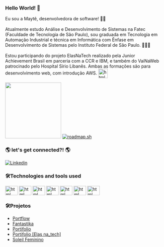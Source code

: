 ### Hello World! 👋

Eu sou a Maytê, desenvolvedora de software!  👩🏾<br><br>
Atualmente estudo Análise e Desenvolvimento de Sistemas na Fatec (Faculdade de Tecnologia de São Paulo), sou graduada em Tecnologia em Automação Industrial e técnica em Informática com Ênfase em Desenvolvimento de Sistemas pelo Instituto Federal de São Paulo. 🧑🏾‍🎓<br><br>
Estou participando do projeto ElasNaTech realizado pela Junior Achievement Brasil em parceria com a CCR e IBM, e também do VaiNaWeb patrocinado pelo Hospital Sírio Libanês. Ambas as formações são para desenvolvimento web, com introdução AWS.
<img align="center" alt="html" height="30" width="30" src="https://github.com/maytearaujo/maytearaujo/assets/87009799/5c179ff9-2e9c-4b3a-94a2-76341c547659">
<br>

<div>
  <img height="180em" src="https://github-readme-stats.vercel.app/api/top-langs/?username=maytearaujo&layout=compact">
  <a href="https://roadmap.sh"><img src="https://api.roadmap.sh/v1-badge/tall/64b9bdbd8a29ad56fa9ce265?variant=dark&roadmaps=frontend%2Cbackend%2Cdevops%2Cfull-stack" alt="roadmap.sh"/></a>
</div>

### 🌎 let's get connected?! 🌎

[![Linkedin](https://img.shields.io/badge/LinkedIn-0077B5?style=for-the-badge&logo=linkedin&logoColor=white)](https://www.linkedin.com/in/maytearaujo/)

### 🛠️Technologies and tools used
<div>
  <img align="center" alt="html" height="30" width="40" src="https://cdn.jsdelivr.net/gh/devicons/devicon/icons/html5/html5-plain-wordmark.svg" />
  <img align="center" alt="html" height="30" width="40" src="https://cdn.jsdelivr.net/gh/devicons/devicon/icons/cplusplus/cplusplus-line.svg" />
          
  <img align="center" alt="html" height="30" width="40" src="https://cdn.jsdelivr.net/gh/devicons/devicon/icons/php/php-original.svg" />
          
  <img align="center" alt="html" height="30" width="40" src="https://cdn.jsdelivr.net/gh/devicons/devicon/icons/laravel/laravel-plain-wordmark.svg" />
  
  <img align="center" alt="html" height="30" width="40" src="https://cdn.jsdelivr.net/gh/devicons/devicon/icons/css3/css3-plain-wordmark.svg" />

<img align="center" alt="html" height="30" width="40" src="https://cdn.jsdelivr.net/gh/devicons/devicon/icons/java/java-original-wordmark.svg" />

<img align="center" alt="html" height="30" width="40" src="https://cdn.jsdelivr.net/gh/devicons/devicon/icons/javascript/javascript-plain.svg" />

</div>

### 🛠️Projetos
<div>
  <ul>
    <li><a href="https://maytearaujo.github.io/Portflow/" target="_blank">Portflow</li>
    <li><a href="https://maytearaujo.github.io/Fantastika/" target="_blank">Fantastika</a></li>
    <li><a href="https://maytearaujo.github.io/portfolio/" target="_blank">Portifolio</a></li>
    <li><a href="https://maytearaujo.github.io/elasnatech/portifolio/" target="_blank">Portifolio [Elas na_tech]</a></li>
    <li><a href="https://maytearaujo.github.io/soleil/" target="_blank">Soleil Feminino</li>
  </ul>
</div>

          
<!--
**maytearaujo/maytearaujo** is a ✨ _special_ ✨ repository because its `README.md` (this file) appears on your GitHub profile.

Here are some ideas to get you started:

- 🔭 I’m currently working on ...
- 🌱 I’m currently learning ...
- 👯 I’m looking to collaborate on ...
- 🤔 I’m looking for help with ...
- 💬 Ask me about ...
- 📫 How to reach me: ...
- 😄 Pronouns: ...
- ⚡ Fun fact: ...
-->
